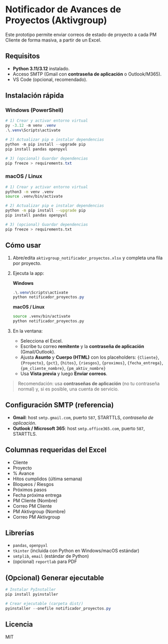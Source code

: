 # Notificador de Avances de Proyectos (Aktivgroup)

Este prototipo permite enviar correos de estado de proyecto a cada PM Cliente de forma masiva, a partir de un Excel.

## Requisitos
- **Python 3.11/3.12** instalado.
- Acceso SMTP (Gmail con **contraseña de aplicación** o Outlook/M365).
- VS Code (opcional, recomendado).

## Instalación rápida

### Windows (PowerShell)
```powershell
# 1) Crear y activar entorno virtual
py -3.12 -m venv .venv
.\.venv\Scripts\activate

# 2) Actualizar pip e instalar dependencias
python -m pip install --upgrade pip
pip install pandas openpyxl

# 3) (opcional) Guardar dependencias
pip freeze > requirements.txt
```

### macOS / Linux
```bash
# 1) Crear y activar entorno virtual
python3 -m venv .venv
source .venv/bin/activate

# 2) Actualizar pip e instalar dependencias
python -m pip install --upgrade pip
pip install pandas openpyxl

# 3) (opcional) Guardar dependencias
pip freeze > requirements.txt
```

## Cómo usar
1. Abre/edita `aktivgroup_notificador_proyectos.xlsx` y completa una fila por proyecto.  
2. Ejecuta la app:

   **Windows**
   ```powershell
   .\.venv\Scripts\activate
   python notificador_proyectos.py
   ```

   **macOS / Linux**
   ```bash
   source .venv/bin/activate
   python notificador_proyectos.py
   ```

3. En la ventana:
   - Selecciona el Excel.
   - Escribe tu correo **remitente** y la **contraseña de aplicación** (Gmail/Outlook).
   - Ajusta **Asunto** y **Cuerpo (HTML)** con los placeholders:
     `{Cliente}`, `{Proyecto}`, `{pct}`, `{hitos}`, `{riesgos}`, `{proximos}`, `{fecha_entrega}`, `{pm_cliente_nombre}`, `{pm_aktiv_nombre}`
   - Usa **Vista previa** y luego **Enviar correos**.

> Recomendación: usa **contraseñas de aplicación** (no tu contraseña normal) y, si es posible, una cuenta de servicio.

## Configuración SMTP (referencia)
- **Gmail**: host `smtp.gmail.com`, puerto `587`, STARTTLS, *contraseña de aplicación*.  
- **Outlook / Microsoft 365**: host `smtp.office365.com`, puerto `587`, STARTTLS.

## Columnas requeridas del Excel
- Cliente  
- Proyecto  
- % Avance  
- Hitos cumplidos (última semana)  
- Bloqueos / Riesgos  
- Próximos pasos  
- Fecha próxima entrega  
- PM Cliente (Nombre)  
- Correo PM Cliente  
- PM Aktivgroup (Nombre)  
- Correo PM Aktivgroup  

## Librerías
- `pandas`, `openpyxl`  
- `tkinter` (incluida con Python en Windows/macOS estándar)  
- `smtplib`, `email` (estándar de Python)  
- (opcional) `reportlab` para PDF

## (Opcional) Generar ejecutable
```powershell
# Instalar PyInstaller
pip install pyinstaller

# Crear ejecutable (carpeta dist/)
pyinstaller --onefile notificador_proyectos.py
```

## Licencia
MIT
